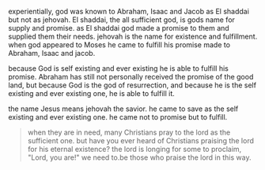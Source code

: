 experientially, god was known to Abraham, Isaac and Jacob as El shaddai but not as jehovah.
El shaddai, the all sufficient god, is gods name for supply and promise. as El shaddai
god made a promise to them and supplied them their needs. jehovah is the name for existence
and fulfillment. when god appeared to Moses he came to fulfill his promise made to Abraham,
Isaac and jacob.

because God is self existing and ever existing he is able to fulfill his promise. Abraham has still not personally received the promise of the good land, but because God is the god of resurrection, and because he is the self existing and ever existing one, he is able to fulfill it.

the name Jesus means jehovah the savior. he came to save as the self existing and ever existing one. he came not to promise but to fulfill.

> when they are in need, many Christians pray to the lord as the sufficient one. but have you ever heard of Christians praising the lord for his eternal existence? the lord is longing for some to proclaim, "Lord, you are!" we need to.be those who praise the lord in this way.
